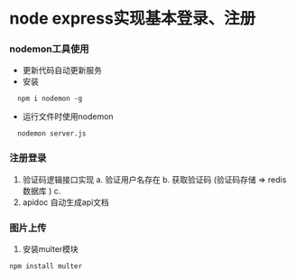 # node express实现基本登录、注册

### nodemon工具使用
  + 更新代码自动更新服务
  + 安装
  ```
    npm i nodemon -g
  ```
  + 运行文件时使用nodemon
  ```
    nodemon server.js
  ```

### 注册登录
1. 验证码逻辑接口实现
  a. 验证用户名存在
  b. 获取验证码 (验证码存储 => redis 数据库 )
  c. 
2. apidoc 自动生成api文档

### 图片上传
1. 安装multer模块

```
npm install multer
```


